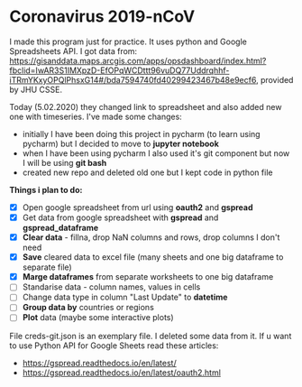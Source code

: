# Coronavirus 2019-nCoV

I made this program just for practice. It uses python and Google Spreadsheets API. I got data from: https://gisanddata.maps.arcgis.com/apps/opsdashboard/index.html?fbclid=IwAR3S1IMXpzD-EfOPqWCDttt96vuDQ77Uddrqhhf-iTRmYKxyOPQlPhsxG14#/bda7594740fd40299423467b48e9ecf6, provided by JHU CSSE.

Today (5.02.2020) they changed link to spreadsheet and also added new one with timeseries.
I've made some changes:
- initially I have been doing this project in pycharm (to learn using pycharm) but I decided to move to **jupyter notebook**
- when I have been using pycharm I also used it's git component but now I will be using **git bash**
- created new repo and deleted old one but I kept code in python file

**Things i plan to do:**
- [x] Open google spreadsheet from url using **oauth2** and **gspread**
- [x] Get data from google spreadsheet with **gspread** and **gspread_dataframe**
- [x] **Clear data** - fillna, drop NaN columns and rows, drop columns I don't need
- [x] **Save** cleared data to excel file (many sheets and one big dataframe to separate file)
- [x] **Marge dataframes** from separate worksheets to one big dataframe
- [ ] Standarise data - column names, values in cells
- [ ] Change data type in column "Last Update" to **datetime**
- [ ] **Group data by** countries or regions
- [ ] **Plot** data (maybe some interactive plots)

File creds-git.json is an exemplary file. I deleted some data from it. If u want to use Python API for Google Sheets read these articles:  
- https://gspread.readthedocs.io/en/latest/
- https://gspread.readthedocs.io/en/latest/oauth2.html